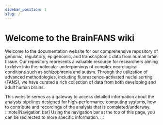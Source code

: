 ```yaml
---
sidebar_position: 1
slug: /
---
```


# Welcome to the BrainFANS wiki

Welcome to the documentation website for our comprehensive repository of genomic, regulatory, epigenomic, and transcriptomic data from human brain tissue. Our repository represents a valuable resource for researchers aiming to delve into the molecular underpinnings of complex neurological conditions such as schizophrenia and autism. Through the utilization of advanced methodologies, including fluorescence-activated nuclei sorting (FANS), we have curated a rich collection of data from both developing and adult human brains. 

This website serves as a gateway to access detailed information about the analysis pipelines designed for high-performance computing systems, how to contribute and recordings of the analysis that is completed/underway. 
\
:::note[Navigation bar]
Using the navigation bar at the top of this page, you can be redirected to more specific information.
:::